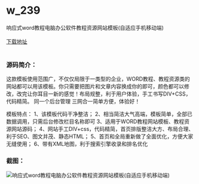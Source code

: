 # w_239
响应式word教程电脑办公软件教程资源网站模板(自适应手机移动端)
<br/></br>
[下载地址](https://www.uuid2.com/239.html "下载地址")
<br/></br>
<h3>源码简介：</h3>
<p>这款模板使用范围广，不仅仅局限于一类型的企业，WORD教程、教程资源类的网站都可以用该模板。你只需要把图片和文章内容换成你的即可，颜色都可以修改，改完让你耳目一新的感觉！布局规整，利于用户体验，手工书写DIV+CSS，代码精简。
同一个后台管理 三网合一简单方便，体验好！

模板特点：
1、该模板代码干净整洁；
2、相当简洁大气高端，模板简单，全部已数据调用，只需后台修改栏目名称即可
3、适用于WORD教程网站模板、教程资源网站源码；
4、网站手工DIV+css，代码精简，首页排版整洁大方、布局合理、利于SEO、图文并茂、静态HTML；
5、首页和全局重新做了全面优化，方便大家无缝使用；
6、带有XML地图，利于搜索引擎收录和排名优化<p>
<h3>截图：</h3>
<img src="https://www.uuid2.com/wp-content/uploads/img/20210505/1620146085588850.png" alt="响应式word教程电脑办公软件教程资源网站模板(自适应手机移动端)">
